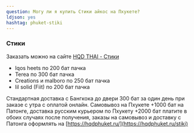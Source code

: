 ```yaml
---
question: Могу ли я купить Cтики айкос на Пхукете?
ldjson: yes 
hashtag: phuket-stiki
---
```


### Стики 

Заказать можно на сайте [HQD THAI - Стики](https://hqdthai.ru/stiki/iqosstiki/)


* Iqos heets по 200 бат пачка 
* Terea по 300 бат пачка
* Creations и malboro по 250 бат пачка
* lil solid (Fiit) по 200 бат пачка 

Стандартная доставка с Бангкока до двери 300 бат за один день при заказе с утра с оплатой онлайн. Самовывоз на Пхукете +1000 бат на Патонге, доставка русским курьером по Пхукету +2000 бат платите в обоих случаях после получения, заказы на самовывоз и доставку с Патонга оформлять на [https://hqdphuket.ru/](https://hqdphuket.ru/stiki)
